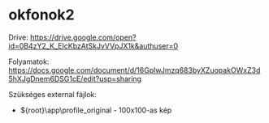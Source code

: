 okfonok2
========
Drive: https://drive.google.com/open?id=0B4zY2_K_EIcKbzAtSkJvVVpJX1k&authuser=0

Folyamatok: https://docs.google.com/document/d/16GplwJmzq683byXZuopakOWxZ3d5hXJgDnem6DSG1cE/edit?usp=sharing

Szükséges external fájlok:
- ${root}\app\profile_original - 100x100-as kép
